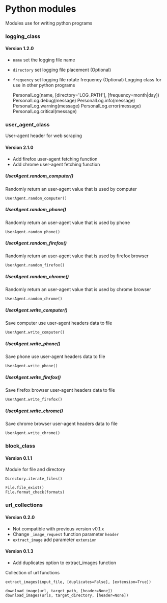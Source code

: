 # Python modules
Modules use for writing python programs


### logging_class
#### Version 1.2.0
- `name` set the logging file name
- `directory` set logging file placement (Optional)
- `frequency` set logging file rotate frequency (Optional) 
Logging class for use in other python programs

    PersonalLog(name, [directory='LOG_PATH'], [frequency=month|day])
    PersonalLog.debug(message)
    PersonalLog.info(message)
    PersonalLog.warning(message)
    PersonalLog.error(message)
    PersonalLog.critical(message)


### user_agent_class
User-agent header for web scraping  
#### Version 2.1.0
- Add firefox user-agent fetching function
- Add chrome user-agent fetching function


##### UserAgent.random_computer()
Randomly return an user-agent value that is used by computer

    UserAgent.random_computer()

##### UserAgent.random_phone()
Randomly return an user-agent value that is used by phone

    UserAgent.random_phone()

##### UserAgent.random_firefox()
Randomly return an user-agent value that is used by firefox browser

    UserAgent.random_firefox()

##### UserAgent.random_chrome()
Randomly return an user-agent value that is used by chrome browser

    UserAgent.random_chrome()

##### UserAgent.write_computer()
Save computer use user-agent headers data to file

    UserAgent.write_computer()

##### UserAgent.write_phone()
Save phone use user-agent headers data to file

    UserAgent.write_phone()

##### UserAgent.write_firefox()
Save firefox browser user-agent headers data to file

    UserAgent.write_firefox()

##### UserAgent.write_chrome()
Save chrome browser user-agent headers data to file

    UserAgent.write_chrome()


### block_class
#### Version 0.1.1
Module for file and directory

    Directory.iterate_files()

    File.file_exist()
    File.format_check(formats)


### url_collections
#### Version 0.2.0
- Not compatible with previous version v0.1.x
- Change `_image_request` function parameter `header`
- `extract_image` add parameter `extension`

#### Version 0.1.3
- Add duplicates option to extract_images function

Collection of url functions

    extract_images(input_file, [duplicates=False], [extension=True])

    download_image(url, target_path, [header=None])
    download_images(urls, target_directory, [header=None])
